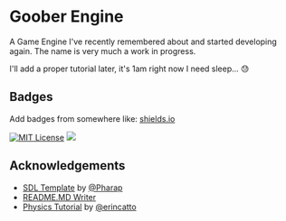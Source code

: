 
# Goober Engine

A Game Engine I've recently remembered about and started developing again. The name is very much a work in progress.

I'll add a proper tutorial later, it's 1am right now I need sleep... 😓


## Badges

Add badges from somewhere like: [shields.io](https://shields.io/)

[![MIT License](https://img.shields.io/badge/License-MIT-green.svg)](https://choosealicense.com/licenses/mit/) ![](https://img.shields.io/badge/status-probably_broken-purple)


## Acknowledgements

 - [SDL Template](https://github.com/Pharap/SDL2-Project-Template) by [@Pharap](https://github.com/Pharap/SDL2-Project-Template)
 - [README.MD Writer](https://readme.so)
 - [Physics Tutorial](https://github.com/erincatto/box2d-lite/blob/master/docs/GDC2006_Catto_Erin_PhysicsTutorial.pdf) by [@erincatto](https://github.com/erincatto)
